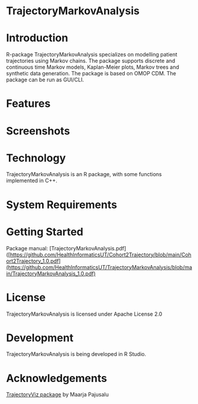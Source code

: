 TrajectoryMarkovAnalysis
======================

Introduction
============

R-package TrajectoryMarkovAnalysis specializes on modelling patient trajectories using Markov chains.
The package supports discrete and continuous time Markov models, Kaplan-Meier plots, Markov trees and synthetic data generation.
The package is based on OMOP CDM.
The package can be run as GUI/CLI.

Features
========

Screenshots
===========

Technology
==========
TrajectoryMarkovAnalysis is an R package, with some functions implemented in C++.

System Requirements
===================

Getting Started
===============

Package manual: [TrajectoryMarkovAnalysis.pdf]([https://github.com/HealthInformaticsUT/Cohort2Trajectory/blob/main/Cohort2Trajectory_1.0.pdf](https://github.com/HealthInformaticsUT/TrajectoryMarkovAnalysis/blob/main/TrajectoryMarkovAnalysis_1.0.pdf)
 
License
=======
TrajectoryMarkovAnalysis is licensed under Apache License 2.0

Development
===========
TrajectoryMarkovAnalysis is being developed in R Studio.

# Acknowledgements

[TrajectoryViz package](https://github.com/HealthInformaticsUT/TrajectoryViz) by Maarja Pajusalu

